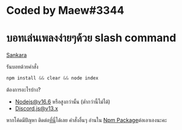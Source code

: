 # Coded by Maew#3344
# บอทเล่นเพลงง่ายๆด้วย slash command

[Sankara](https://sankara.maewgrill-discord.gq)

รันบอทด้วยคำสั่ง
```js
npm install && clear && node index

 ```

ต้องการอะไรบ้าง?
 - Nodejs@v16.6 หรือสูงกว่านั้น (ต่ำกว่านี้ไม่ได้)
 - Discord.js@v13.x

หากโค้ดมีปัญหา ติดต่อ[ที่นี่](https://invite.maewgrill-discord.gq)ได้เลย
คำสั่งอื่นๆ อ่านใน [Npm Package](https://www.npmjs.com/package/@koenie06/discord.js-music)ต่อเอาเองนะคะ
